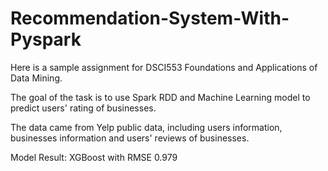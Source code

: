 # Recommendation-System-With-Pyspark

Here is a sample assignment for DSCI553 Foundations and Applications of Data Mining. 

The goal of the task is to use Spark RDD and Machine Learning model to predict users' rating of businesses. 

The data came from Yelp public data, including users information, businesses information and users' reviews of businesses. 

Model Result: XGBoost with RMSE 0.979


